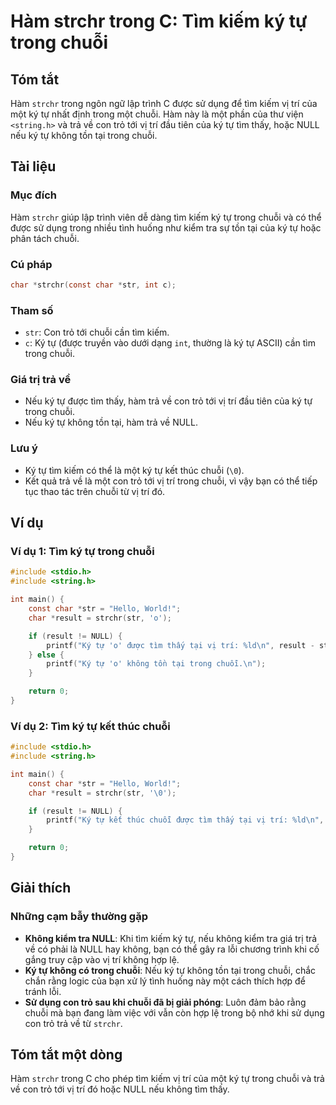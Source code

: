 <!--
Meta Description: # Hàm strchr trong C: Tìm kiếm ký tự trong chuỗi ## Tóm tắt Hàm `strchr` trong ngôn ngữ lập trình C được sử dụng để tìm kiếm vị trí của một ký tự nhất...
Meta Keywords: chuỗi, trong, tìm, trí, không
-->

# Hàm strchr trong C: Tìm kiếm ký tự trong chuỗi

## Tóm tắt
Hàm `strchr` trong ngôn ngữ lập trình C được sử dụng để tìm kiếm vị trí của một ký tự nhất định trong một chuỗi. Hàm này là một phần của thư viện `<string.h>` và trả về con trỏ tới vị trí đầu tiên của ký tự tìm thấy, hoặc NULL nếu ký tự không tồn tại trong chuỗi.

## Tài liệu
### Mục đích
Hàm `strchr` giúp lập trình viên dễ dàng tìm kiếm ký tự trong chuỗi và có thể được sử dụng trong nhiều tình huống như kiểm tra sự tồn tại của ký tự hoặc phân tách chuỗi.

### Cú pháp
```c
char *strchr(const char *str, int c);
```

### Tham số
- `str`: Con trỏ tới chuỗi cần tìm kiếm.
- `c`: Ký tự (được truyền vào dưới dạng `int`, thường là ký tự ASCII) cần tìm trong chuỗi.

### Giá trị trả về
- Nếu ký tự được tìm thấy, hàm trả về con trỏ tới vị trí đầu tiên của ký tự trong chuỗi.
- Nếu ký tự không tồn tại, hàm trả về NULL.

### Lưu ý
- Ký tự tìm kiếm có thể là một ký tự kết thúc chuỗi (`\0`).
- Kết quả trả về là một con trỏ tới vị trí trong chuỗi, vì vậy bạn có thể tiếp tục thao tác trên chuỗi từ vị trí đó.

## Ví dụ
### Ví dụ 1: Tìm ký tự trong chuỗi
```c
#include <stdio.h>
#include <string.h>

int main() {
    const char *str = "Hello, World!";
    char *result = strchr(str, 'o');

    if (result != NULL) {
        printf("Ký tự 'o' được tìm thấy tại vị trí: %ld\n", result - str);
    } else {
        printf("Ký tự 'o' không tồn tại trong chuỗi.\n");
    }

    return 0;
}
```

### Ví dụ 2: Tìm ký tự kết thúc chuỗi
```c
#include <stdio.h>
#include <string.h>

int main() {
    const char *str = "Hello, World!";
    char *result = strchr(str, '\0');

    if (result != NULL) {
        printf("Ký tự kết thúc chuỗi được tìm thấy tại vị trí: %ld\n", result - str);
    }

    return 0;
}
```

## Giải thích
### Những cạm bẫy thường gặp
- **Không kiểm tra NULL**: Khi tìm kiếm ký tự, nếu không kiểm tra giá trị trả về có phải là NULL hay không, bạn có thể gây ra lỗi chương trình khi cố gắng truy cập vào vị trí không hợp lệ.
- **Ký tự không có trong chuỗi**: Nếu ký tự không tồn tại trong chuỗi, chắc chắn rằng logic của bạn xử lý tình huống này một cách thích hợp để tránh lỗi.
- **Sử dụng con trỏ sau khi chuỗi đã bị giải phóng**: Luôn đảm bảo rằng chuỗi mà bạn đang làm việc với vẫn còn hợp lệ trong bộ nhớ khi sử dụng con trỏ trả về từ `strchr`.

## Tóm tắt một dòng
Hàm `strchr` trong C cho phép tìm kiếm vị trí của một ký tự trong chuỗi và trả về con trỏ tới vị trí đó hoặc NULL nếu không tìm thấy.